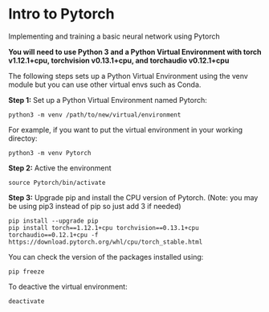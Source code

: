 # Intro to Pytorch
 Implementing and training a basic neural network using Pytorch

**You will need to use Python 3 and a Python Virtual Environment with torch v1.12.1+cpu, torchvision v0.13.1+cpu, and torchaudio v0.12.1+cpu**

The following steps sets up a Python Virtual Environment using the venv module but you can use other virtual envs such as Conda.

**Step 1:** Set up a Python Virtual Environment named Pytorch:
```
python3 -m venv /path/to/new/virtual/environment
```
For example, if you want to put the virtual environment in your working directoy:
```
python3 -m venv Pytorch
```

**Step 2:** Active the environment
```
source Pytorch/bin/activate
```

**Step 3:** Upgrade pip and install the CPU version of Pytorch. 
    (Note: you may be using pip3 instead of pip so just add 3 if needed)
```
pip install --upgrade pip
pip install torch==1.12.1+cpu torchvision==0.13.1+cpu torchaudio==0.12.1+cpu -f https://download.pytorch.org/whl/cpu/torch_stable.html
```


You can check the version of the packages installed using:
```
pip freeze
```
To deactive the virtual environment:
```
deactivate
```